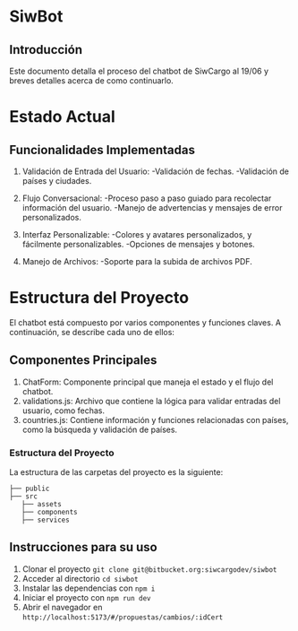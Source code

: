 # SiwBot

## Introducción

Este documento detalla el proceso del chatbot de SiwCargo al 19/06 y breves detalles acerca de como continuarlo.

# Estado Actual

## Funcionalidades Implementadas

1.  Validación de Entrada del Usuario:
    -Validación de fechas.
    -Validación de países y ciudades.

2.  Flujo Conversacional:
    -Proceso paso a paso guiado para recolectar información del usuario.
    -Manejo de advertencias y mensajes de error personalizados.

3.  Interfaz Personalizable:
    -Colores y avatares personalizados, y fácilmente personalizables.
    -Opciones de mensajes y botones.

4.  Manejo de Archivos:
    -Soporte para la subida de archivos PDF.

# Estructura del Proyecto

El chatbot está compuesto por varios componentes y funciones claves. A continuación, se describe cada uno de ellos:

## Componentes Principales

1. ChatForm: Componente principal que maneja el estado y el flujo del chatbot.
2. validations.js: Archivo que contiene la lógica para validar entradas del usuario, como fechas.
3. countries.js: Contiene información y funciones relacionadas con países, como la búsqueda y validación de países.

### Estructura del Proyecto

La estructura de las carpetas del proyecto es la siguiente:

```
├── public
├── src
   ├── assets
   ├── components
   ├── services
```

## Instrucciones para su uso

1. Clonar el proyecto `git clone git@bitbucket.org:siwcargodev/siwbot`
2. Acceder al directorio `cd siwbot`
3. Instalar las dependencias con `npm i`
4. Iniciar el proyecto con `npm run dev`
5. Abrir el navegador en `http://localhost:5173/#/propuestas/cambios/:idCert`
